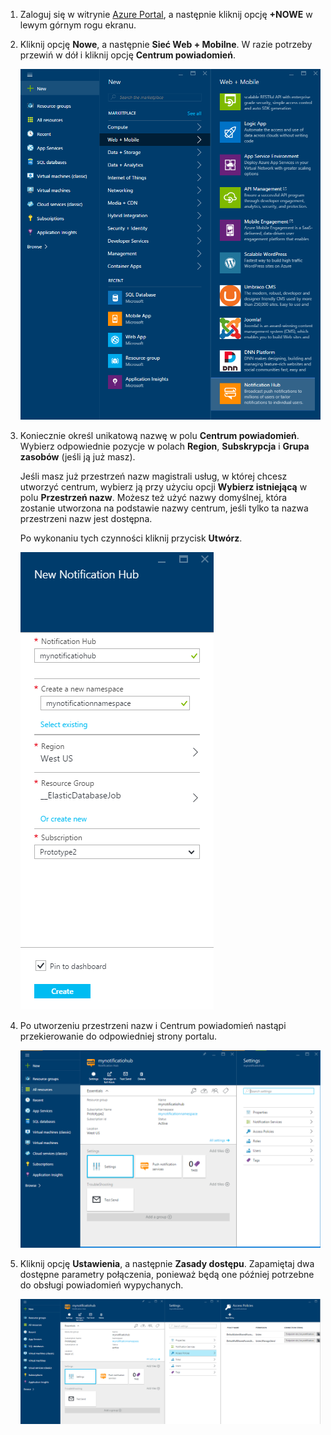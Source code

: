 

1. Zaloguj się w witrynie [Azure Portal](https://portal.azure.com), a następnie kliknij opcję **+NOWE** w lewym górnym rogu ekranu.
2. Kliknij opcję **Nowe**, a następnie **Sieć Web + Mobilne**. W razie potrzeby przewiń w dół i kliknij opcję **Centrum powiadomień**.
   
      ![Azure Portal — tworzenie centrów powiadomień](./media/notification-hubs-portal-create-new-hub/notification-hubs-azure-portal-create.png)
      
3. Koniecznie określ unikatową nazwę w polu **Centrum powiadomień**. Wybierz odpowiednie pozycje w polach **Region**, **Subskrypcja** i **Grupa zasobów** (jeśli ją już masz). 
   
    Jeśli masz już przestrzeń nazw magistrali usług, w której chcesz utworzyć centrum, wybierz ją przy użyciu opcji **Wybierz istniejącą** w polu **Przestrzeń nazw**.  Możesz też użyć nazwy domyślnej, która zostanie utworzona na podstawie nazwy centrum, jeśli tylko ta nazwa przestrzeni nazw jest dostępna. 
   
    Po wykonaniu tych czynności kliknij przycisk **Utwórz**.
   
      ![Azure Portal — ustawianie właściwości Centrum powiadomień](./media/notification-hubs-portal-create-new-hub/notification-hubs-azure-portal-settings.png)
4. Po utworzeniu przestrzeni nazw i Centrum powiadomień nastąpi przekierowanie do odpowiedniej strony portalu. 
   
      ![Azure Portal — strona portalu Centrum powiadomień](./media/notification-hubs-portal-create-new-hub/notification-hubs-azure-portal-page.png)
5. Kliknij opcję **Ustawienia**, a następnie **Zasady dostępu**. Zapamiętaj dwa dostępne parametry połączenia, ponieważ będą one później potrzebne do obsługi powiadomień wypychanych.
   
      ![Azure Portal — parametry połączenia Centrum powiadomień](./media/notification-hubs-portal-create-new-hub/notification-hubs-connection-strings-portal.png)

